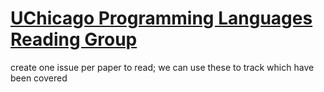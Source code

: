 # [UChicago Programming Languages Reading Group](https://uchicago-cs.github.io/plrg)

create one issue per paper to read; we can use these to track which have been covered
